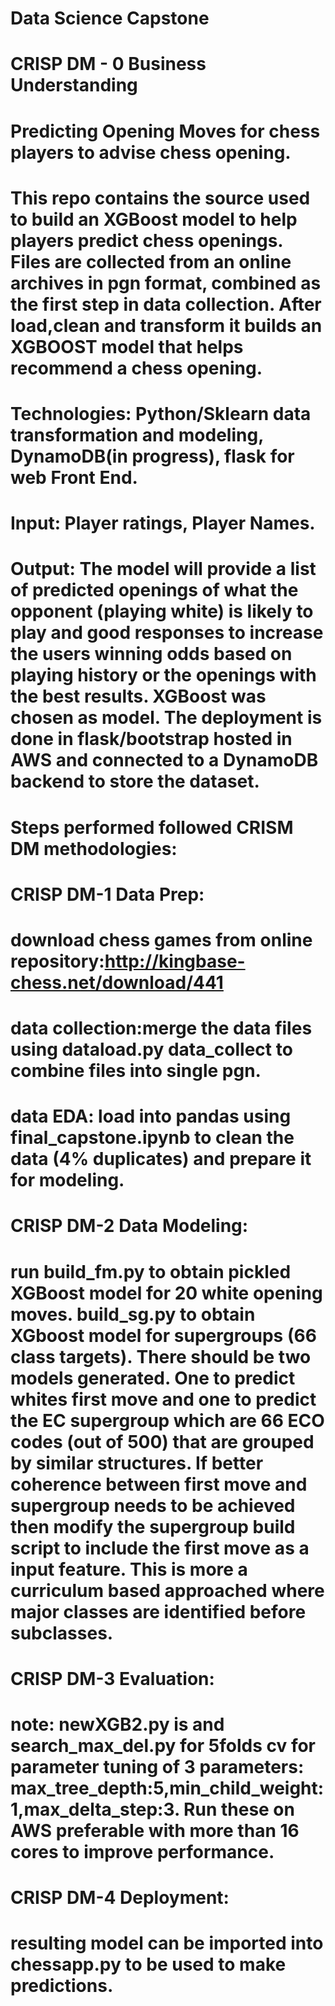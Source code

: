 # Data Science Capstone
# CRISP DM - 0 Business Understanding
# Predicting Opening Moves for chess players to advise chess opening. 

# This repo contains the source used to build an XGBoost model to help players predict chess openings.  Files are collected from an online archives in pgn format, combined as the first step in data collection.  After load,clean and transform it builds an XGBOOST model that helps recommend a chess opening.  

# Technologies: Python/Sklearn data transformation and modeling, DynamoDB(in progress), flask for web Front End.
# Input: Player ratings, Player Names.

# Output: The model will provide a list of predicted openings of what the opponent (playing white) is likely to play and good responses to increase the users winning odds based on playing history or the openings with the best results.  XGBoost was chosen as model. The deployment is done in flask/bootstrap hosted in AWS and connected to a DynamoDB backend to store the dataset.

# Steps performed followed CRISM DM methodologies:

# CRISP DM-1 Data Prep:

# download chess games from online repository:http://kingbase-chess.net/download/441

# data collection:merge the data files using dataload.py data_collect to combine files into single pgn. 

# data EDA: load into pandas using final_capstone.ipynb to clean the data (4% duplicates) and prepare it for modeling.

# CRISP DM-2 Data Modeling:
# run build_fm.py to obtain pickled XGBoost model for 20 white opening moves.  build_sg.py to obtain XGboost model for supergroups (66 class targets). There should be two models generated.  One to predict whites first move and one to predict the EC supergroup which are 66 ECO codes (out of 500) that are grouped by similar structures.  If better coherence between first move and supergroup needs to be achieved then modify the supergroup build script to include the first move as a input feature. This is more a curriculum based approached where major classes are identified before subclasses.

# CRISP DM-3 Evaluation:

# note: newXGB2.py is and search_max_del.py for 5folds cv for parameter tuning of 3 parameters: max_tree_depth:5,min_child_weight:1,max_delta_step:3.   Run these on AWS preferable with more than 16 cores to improve performance.

# CRISP DM-4 Deployment:

# resulting model can be imported into chessapp.py to be used to make predictions.
